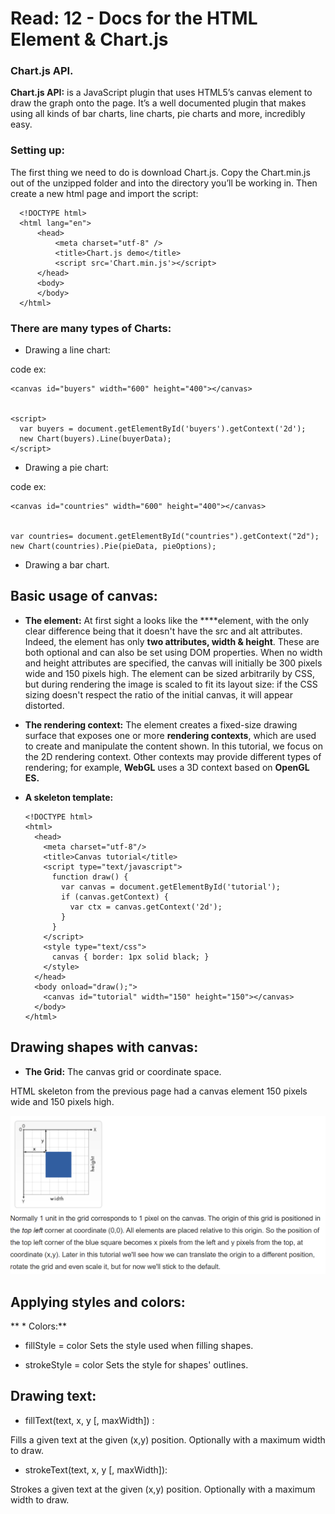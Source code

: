 # Read: 12 - Docs for the HTML <canvas> Element & Chart.js

###  Chart.js API.
**Chart.js API:** is a JavaScript plugin that uses HTML5’s canvas element to draw the graph onto the page. It’s a well documented plugin that makes using all kinds of bar charts, line charts, pie charts and more, incredibly easy.


### Setting up:
The first thing we need to do is download Chart.js. Copy the Chart.min.js out of the unzipped folder and into the directory you’ll be working in. Then create a new html page and import the script:

      <!DOCTYPE html>
      <html lang="en">
          <head>
              <meta charset="utf-8" />
              <title>Chart.js demo</title>
              <script src='Chart.min.js'></script>
          </head>
          <body>
          </body>
      </html>


### There are many types of Charts:
- Drawing a line chart: 

code ex:

    <canvas id="buyers" width="600" height="400"></canvas>


    <script>
      var buyers = document.getElementById('buyers').getContext('2d');
      new Chart(buyers).Line(buyerData);
    </script>



- Drawing a pie chart: 

code ex:

    <canvas id="countries" width="600" height="400"></canvas>


    var countries= document.getElementById("countries").getContext("2d");
    new Chart(countries).Pie(pieData, pieOptions);


- Drawing a bar chart.



## Basic usage of canvas:

- **The <canvas> element:**
At first sight a **<canvas>** looks like the **<img>**element, with the only clear difference being that it doesn't have the src and alt attributes. Indeed, the **<canvas>** element has only **two attributes, width & height**. These are both optional and can also be set using DOM properties. When no width and height attributes are specified, the canvas will initially be 300 pixels wide and 150 pixels high. The element can be sized arbitrarily by CSS, but during rendering the image is scaled to fit its layout size: if the CSS sizing doesn't respect the ratio of the initial canvas, it will appear distorted.


- **The rendering context:**
The **<canvas>** element creates a fixed-size drawing surface that exposes one or more **rendering contexts**, which are used to create and manipulate the content shown. In this tutorial, we focus on the 2D rendering context. Other contexts may provide different types of rendering; for example, **WebGL** uses a 3D context based on **OpenGL ES.**


- **A skeleton template:**

      <!DOCTYPE html>
      <html>
        <head>
          <meta charset="utf-8"/>
          <title>Canvas tutorial</title>
          <script type="text/javascript">
            function draw() {
              var canvas = document.getElementById('tutorial');
              if (canvas.getContext) {
                var ctx = canvas.getContext('2d');
              }
            }
          </script>
          <style type="text/css">
            canvas { border: 1px solid black; }
          </style>
        </head>
        <body onload="draw();">
          <canvas id="tutorial" width="150" height="150"></canvas>
        </body>
      </html>


## Drawing shapes with canvas:

- **The Grid:**
The canvas grid or coordinate space.

HTML skeleton from the previous page had a canvas element 150 pixels wide and 150 pixels high.

![grid](grid.PNG)


## Applying styles and colors:
 ** * Colors:**
- fillStyle = color
Sets the style used when filling shapes.

- strokeStyle = color
Sets the style for shapes' outlines.


## Drawing text:
- fillText(text, x, y [, maxWidth]) :

Fills a given text at the given (x,y) position. Optionally with a maximum width to draw.

- strokeText(text, x, y [, maxWidth]):

Strokes a given text at the given (x,y) position. Optionally with a maximum width to draw.